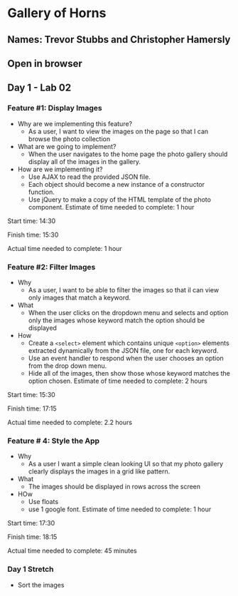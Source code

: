 # Gallery of Horns

## Names: Trevor Stubbs and Christopher Hamersly

## Open in browser

## Day 1 - Lab 02
### Feature #1: Display Images
- Why are we implementing this feature?
    - As a user, I want to view the images on the page so that I can browse the photo collection
- What are we going to implement?
    - When the user navigates to the home page the photo gallery should display all of the images in the gallery.
- How are we implementing it?
    - Use AJAX to read the provided JSON file.
    - Each object should become a new instance of a constructor function.
    - Use jQuery to make a copy of the HTML template of the photo component. 
Estimate of time needed to complete: 1 hour

Start time: 14:30

Finish time: 15:30

Actual time needed to complete: 1 hour
### Feature #2: Filter Images
- Why
    - As a user, I want to be able to filter the images so that iI can view only images that match a keyword.
- What
    - When the user clicks on the dropdown menu and selects and option only the images whose keyword match the option should be displayed
- How
    - Create a `<select>` element which contains unique `<option>` elements extracted dynamically from the JSON file, one for each keyword.
    - Use an event handler to respond when the user chooses an option from the drop down menu.
    - Hide all of the images, then show those whose keyword matches the option chosen.
Estimate of time needed to complete: 2 hours

Start time: 15:30

Finish time: 17:15

Actual time needed to complete: 2.2 hours
### Feature # 4: Style the App
- Why
    - As a user I want a simple clean looking UI so that my photo gallery clearly displays the images in a grid like pattern.
- What  
    - The images should be displayed in rows across the screen
- HOw
    - Use floats
    - use 1 google font.
Estimate of time needed to complete: 1 hour

Start time: 17:30

Finish time: 18:15

Actual time needed to complete: 45 minutes
### Day 1 Stretch
- Sort the images